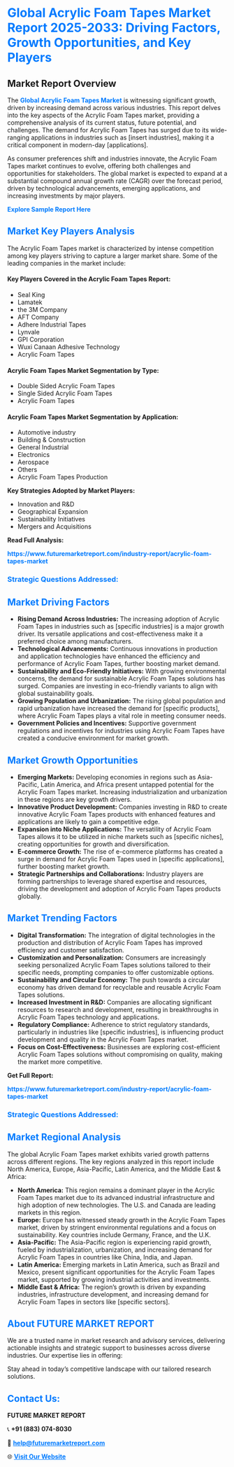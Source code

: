 <h1 style="color: #007BFF;">Global Acrylic Foam Tapes Market Report 2025-2033: Driving Factors, Growth Opportunities, and Key Players</h1>

<section id="overview">
<h2>Market Report Overview</h2>
<p>The <a href="https://www.futuremarketreport.com/industry-report/acrylic-foam-tapes-market" style="color: #007BFF; text-decoration: none;"><strong>Global Acrylic Foam Tapes Market</strong></a> is witnessing significant growth, driven by increasing demand across various industries. This report delves into the key aspects of the Acrylic Foam Tapes market, providing a comprehensive analysis of its current status, future potential, and challenges. The demand for Acrylic Foam Tapes has surged due to its wide-ranging applications in industries such as [insert industries], making it a critical component in modern-day [applications].</p>
<p>As consumer preferences shift and industries innovate, the Acrylic Foam Tapes market continues to evolve, offering both challenges and opportunities for stakeholders. The global market is expected to expand at a substantial compound annual growth rate (CAGR) over the forecast period, driven by technological advancements, emerging applications, and increasing investments by major players.</p>
</section>

<section id="overview">
<p><a href="https://www.futuremarketreport.com/request-sample/reportId=110529" style="color: #007BFF; text-decoration: none;"><strong>Explore Sample Report Here</strong></a></p>
</section>

<section id="key-players">
<h2 style="color: #007BFF;">Market Key Players Analysis</h2>
<p>The Acrylic Foam Tapes market is characterized by intense competition among key players striving to capture a larger market share. Some of the leading companies in the market include:</p>
<h4>Key Players Covered in the Acrylic Foam Tapes Report:</h4>
<ul><li>Seal King</li><li>Lamatek</li><li>the 3M Company</li><li>AFT Company</li><li>Adhere Industrial Tapes</li><li>Lynvale</li><li>GPI Corporation</li><li>Wuxi Canaan Adhesive Technology</li><li>Acrylic Foam Tapes</li></ul>
<h4>Acrylic Foam Tapes Market Segmentation by Type:</h4>
<ul><li>Double Sided Acrylic Foam Tapes</li><li>Single Sided Acrylic Foam Tapes</li><li>Acrylic Foam Tapes</li></ul>

<h4>Acrylic Foam Tapes Market Segmentation by Application:</h4>
<ul><li>Automotive industry</li><li>Building &amp; Construction</li><li>General Industrial</li><li>Electronics</li><li>Aerospace</li><li>Others</li><li>Acrylic Foam Tapes Production</li></ul>
<p><strong>Key Strategies Adopted by Market Players:</strong></p>
<ul>
<li>Innovation and R&D</li>
<li>Geographical Expansion</li>
<li>Sustainability Initiatives</li>
<li>Mergers and Acquisitions</li>
</ul>
</section>

<section>
<p><strong>Read Full Analysis: </strong></p><a href="https://www.futuremarketreport.com/industry-report/acrylic-foam-tapes-market" style="color: #007BFF; text-decoration: none;"><strong>https://www.futuremarketreport.com/industry-report/acrylic-foam-tapes-market</strong></a>
<h3 style="color: #007BFF;">Strategic Questions Addressed:</h3>
</section>

<section id="driving-factors">
<h2 style="color: #007BFF;">Market Driving Factors</h2>
<ul>
<li><strong>Rising Demand Across Industries:</strong> The increasing adoption of Acrylic Foam Tapes in industries such as [specific industries] is a major growth driver. Its versatile applications and cost-effectiveness make it a preferred choice among manufacturers.</li>
<li><strong>Technological Advancements:</strong> Continuous innovations in production and application technologies have enhanced the efficiency and performance of Acrylic Foam Tapes, further boosting market demand.</li>
<li><strong>Sustainability and Eco-Friendly Initiatives:</strong> With growing environmental concerns, the demand for sustainable Acrylic Foam Tapes solutions has surged. Companies are investing in eco-friendly variants to align with global sustainability goals.</li>
<li><strong>Growing Population and Urbanization:</strong> The rising global population and rapid urbanization have increased the demand for [specific products], where Acrylic Foam Tapes plays a vital role in meeting consumer needs.</li>
<li><strong>Government Policies and Incentives:</strong> Supportive government regulations and incentives for industries using Acrylic Foam Tapes have created a conducive environment for market growth.</li>
</ul>
</section>

<section id="growth-opportunities">
<h2 style="color: #007BFF;">Market Growth Opportunities</h2>
<ul>
<li><strong>Emerging Markets:</strong> Developing economies in regions such as Asia-Pacific, Latin America, and Africa present untapped potential for the Acrylic Foam Tapes market. Increasing industrialization and urbanization in these regions are key growth drivers.</li>
<li><strong>Innovative Product Development:</strong> Companies investing in R&D to create innovative Acrylic Foam Tapes products with enhanced features and applications are likely to gain a competitive edge.</li>
<li><strong>Expansion into Niche Applications:</strong> The versatility of Acrylic Foam Tapes allows it to be utilized in niche markets such as [specific niches], creating opportunities for growth and diversification.</li>
<li><strong>E-commerce Growth:</strong> The rise of e-commerce platforms has created a surge in demand for Acrylic Foam Tapes used in [specific applications], further boosting market growth.</li>
<li><strong>Strategic Partnerships and Collaborations:</strong> Industry players are forming partnerships to leverage shared expertise and resources, driving the development and adoption of Acrylic Foam Tapes products globally.</li>
</ul>
</section>

<section id="trending-factors">
<h2 style="color: #007BFF;">Market Trending Factors</h2>
<ul>
<li><strong>Digital Transformation:</strong> The integration of digital technologies in the production and distribution of Acrylic Foam Tapes has improved efficiency and customer satisfaction.</li>
<li><strong>Customization and Personalization:</strong> Consumers are increasingly seeking personalized Acrylic Foam Tapes solutions tailored to their specific needs, prompting companies to offer customizable options.</li>
<li><strong>Sustainability and Circular Economy:</strong> The push towards a circular economy has driven demand for recyclable and reusable Acrylic Foam Tapes solutions.</li>
<li><strong>Increased Investment in R&D:</strong> Companies are allocating significant resources to research and development, resulting in breakthroughs in Acrylic Foam Tapes technology and applications.</li>
<li><strong>Regulatory Compliance:</strong> Adherence to strict regulatory standards, particularly in industries like [specific industries], is influencing product development and quality in the Acrylic Foam Tapes market.</li>
<li><strong>Focus on Cost-Effectiveness:</strong> Businesses are exploring cost-efficient Acrylic Foam Tapes solutions without compromising on quality, making the market more competitive.</li>
</ul>
</section>

<section>
<p><strong>Get Full Report: </strong></p><a href="https://www.futuremarketreport.com/industry-report/acrylic-foam-tapes-market" style="color: #007BFF; text-decoration: none;"><strong>https://www.futuremarketreport.com/industry-report/acrylic-foam-tapes-market</strong></a>
<h3 style="color: #007BFF;">Strategic Questions Addressed:</h3>
</section>


<section id="regional-analysis">
<h2 style="color: #007BFF;">Market Regional Analysis</h2>
<p>The global Acrylic Foam Tapes market exhibits varied growth patterns across different regions. The key regions analyzed in this report include North America, Europe, Asia-Pacific, Latin America, and the Middle East & Africa:</p>
<ul>
<li><strong>North America:</strong> This region remains a dominant player in the Acrylic Foam Tapes market due to its advanced industrial infrastructure and high adoption of new technologies. The U.S. and Canada are leading markets in this region.</li>
<li><strong>Europe:</strong> Europe has witnessed steady growth in the Acrylic Foam Tapes market, driven by stringent environmental regulations and a focus on sustainability. Key countries include Germany, France, and the U.K.</li>
<li><strong>Asia-Pacific:</strong> The Asia-Pacific region is experiencing rapid growth, fueled by industrialization, urbanization, and increasing demand for Acrylic Foam Tapes in countries like China, India, and Japan.</li>
<li><strong>Latin America:</strong> Emerging markets in Latin America, such as Brazil and Mexico, present significant opportunities for the Acrylic Foam Tapes market, supported by growing industrial activities and investments.</li>
<li><strong>Middle East & Africa:</strong> The region’s growth is driven by expanding industries, infrastructure development, and increasing demand for Acrylic Foam Tapes in sectors like [specific sectors].</li>
</ul>
</section>

<footer>
<h2 style="color: #007BFF;">About FUTURE MARKET REPORT</h2>
<p>We are a trusted name in market research and advisory services, delivering actionable insights and strategic support to businesses across diverse industries. Our expertise lies in offering:</p>

<p>Stay ahead in today’s competitive landscape with our tailored research solutions.</p>

<h2 style="color: #007BFF;">Contact Us:</h2>
<p><strong>FUTURE MARKET REPORT</strong></p>
<p>📞 <strong>+91 (883) 074-8030</strong></p>
<p>📧 <strong><a href="mailto:help@futuremarketreport.com" style="color: #007BFF;">help@futuremarketreport.com</a></strong></p>
<p>🌐 <strong><a href="https://www.futuremarketreport.com/" style="color: #007BFF;">Visit Our Website</a></strong></p>
</footer>